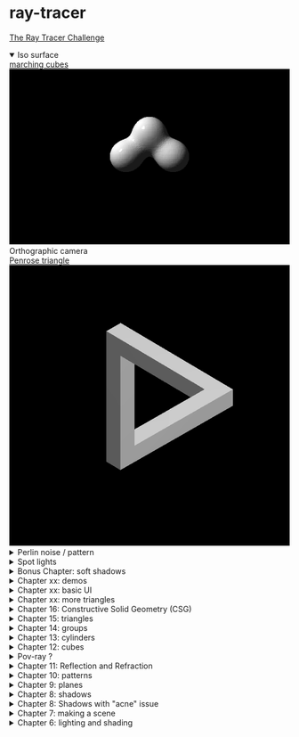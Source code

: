 # ray-tracer
[The Ray Tracer Challenge](https://pragprog.com/book/jbtracer/the-ray-tracer-challenge)
<details open>
  <summary>Iso surface</summary>
  <a href="https://en.wikipedia.org/wiki/Marching_cubes">marching cubes</a>
  <img src="https://github.com/fremag/ray-tracer/blob/master/demos/isosurface_metaball.png"/>

  <summary>Orthographic camera</summary>
  <a href="https://en.wikipedia.org/wiki/Penrose_triangle">Penrose triangle</a>
  <img src="https://github.com/fremag/ray-tracer/blob/master/demos/penrose_triangle.png"/>
</details>

<details>
  <summary>Perlin noise / pattern</summary>
  <img src="https://github.com/fremag/ray-tracer/blob/master/demos/the_one_ring_perlin.png"/>
  <img src="https://github.com/fremag/ray-tracer/blob/master/demos/perlin_ring_expanse.png"/>
</details>

<details>
  <summary>Spot lights</summary>
  <img src="https://github.com/fremag/ray-tracer/blob/master/demos/spot_lights.png"/>
  <img src="https://github.com/fremag/ray-tracer/blob/master/demos/spot_light_soft_shadow.png"/>
</details>

<details>
  <summary>Bonus Chapter: soft shadows</summary>
  <img src="https://github.com/fremag/ray-tracer/blob/master/demos/soft_shadows.png"/>
  <img src="https://github.com/fremag/ray-tracer/blob/master/demos/shadow_glamour_shot.png"/>
<p>Reference:
  <img src="http://www.raytracerchallenge.com/bonus/images/shadow-glamour-shot.jpg"/>
</p>
</details>

<details>
  <summary>Chapter xx: demos</summary>
  <img src="https://github.com/fremag/ray-tracer/blob/master/demos/menger_castle.png"/>
</details>

<details>
  <summary>Chapter xx: basic UI</summary>
  <img src="https://github.com/fremag/ray-tracer/blob/master/demos/demo-ui.gif"/>

</details>

<details>
  <summary>Chapter xx: more triangles</summary>
  <img src="https://github.com/fremag/ray-tracer/blob/master/demos/curve_sweep.png"/>
  <img src="https://github.com/fremag/ray-tracer/blob/master/demos/height_field.png"/>
  <img src="https://github.com/fremag/ray-tracer/blob/master/demos/wireframe.png"/>
  <img src="https://github.com/fremag/ray-tracer/blob/master/demos/prism.png"/>
</details>

<details>
  <summary>Chapter 16: Constructive Solid Geometry (CSG)</summary>
  <img src="https://github.com/fremag/ray-tracer/blob/master/demos/menger_sponge.png"/>
  <img src="https://github.com/fremag/ray-tracer/blob/master/demos/csg.png"/>
</details>

<details>
  <summary>Chapter 15: triangles </summary>
  <img src="https://github.com/fremag/ray-tracer/blob/master/demos/teapot.png"/>
  <p>Smooth triangles</p>
  <img src="https://github.com/fremag/ray-tracer/blob/master/demos/pikachu.png"/>
</details>

<details>
  <summary>Chapter 14: groups </summary>
  <img src="https://github.com/fremag/ray-tracer/blob/master/demos/labyrinth.png"/>
</details>

<details>
  <summary>Chapter 13: cylinders </summary>
  <img src="https://github.com/fremag/ray-tracer/blob/master/demos/cylinders_altitude.png"/>
  <br/>
  <img src="https://github.com/fremag/ray-tracer/blob/master/demos/cones.png"/>
</details>

<details>
  <summary>Chapter 12: cubes </summary>
  <img src="https://github.com/fremag/ray-tracer/blob/master/demos/cubes.png"/>
</details>

<details>
  <summary>Pov-ray ? </summary>
  <img src="https://github.com/fremag/ray-tracer/blob/master/demos/glass_sphere.png"/>
  <br/>
  <img src="https://github.com/fremag/ray-tracer/blob/master/pov-ray/glass_sphere.png"/>
</details>

<details>
  <summary>Chapter 11: Reflection and Refraction</summary>
  <img src="https://github.com/fremag/ray-tracer/blob/master/demos/world_reflection_refraction.png"/>
  <br/>
  <img src="https://github.com/fremag/ray-tracer/blob/master/demos/glass_sphere.png"/>
  <br/>
  <img src="https://github.com/fremag/ray-tracer/blob/master/demos/world_reflection.png"/>
  <p>
         Thanks to <a href="https://github.com/javan">Javan Makhmali</a>
         I wanted to check my ray tracer was correct so I got the <a href="https://github.com/javan/ray-tracer-challenge/blob/master/src/controllers/chapter_11_worker.js">same scene as him</a> to compare results.
  </p>
</details>

<details>
  <summary>Chapter 10: patterns</summary>
  <img src="https://github.com/fremag/ray-tracer/blob/master/demos/world_patterns.png"/>
</details>

<details>
  <summary>Chapter 9: planes</summary>
  <img src="https://github.com/fremag/ray-tracer/blob/master/demos/world_plane.png"/>
</details>

<details>
  <summary>Chapter 8: shadows</summary>
  <img src="https://github.com/fremag/ray-tracer/blob/master/demos/helloworld_shadows.png"/>
</details>

<details>
  <summary>Chapter 8: Shadows with "acne" issue</summary>
  <img src="https://github.com/fremag/ray-tracer/blob/master/demos/helloworld_shadow_acne.png"/>
</details>

<details>
  <summary>Chapter 7: making a scene</summary>
  <img src="https://github.com/fremag/ray-tracer/blob/master/demos/helloworld.png"/>
</details>

<details>
  <summary>Chapter 6: lighting and shading</summary>
  <img src="https://github.com/fremag/ray-tracer/blob/master/demos/sphere.png"/>
</details>

